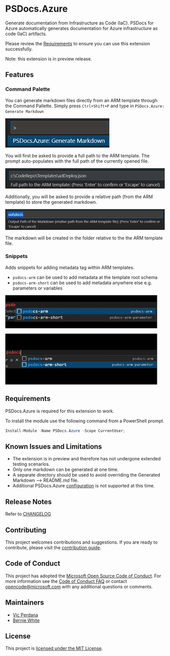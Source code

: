 # PSDocs.Azure

Generate documentation from Infrastructure as Code (IaC).  PSDocs for Azure automatically generates documentation for Azure infrastructure as code (IaC) artifacts.

Please review the [Requirements](#Requirements) to ensure you can use this extension successfully.

Note: this extension is in preview release. 

## Features

### Command Palette
You can generate markdown files directly from an ARM template through the Command Pallette.  Simply press `Ctrl+Shift+P` and type in `PSDocs.Azure: Generate Markdown`

![Generate Markdown](images/cmd-a.png)

You will first be asked to provide a full path to the ARM template.  The prompt auto-populates with the full path of the currently opened file.

![Provide full path to the ARM template file](images/cmd-b.png)

Additionally, you will be asked to provide a relative path (from the ARM template) to store the generated markdown.

![Provide destination relative path where markdown will be created](images/cmd-c.png)

The markdown will be created in the folder relative to the the ARM template file.

### Snippets

Adds snippets for adding metadata tag within ARM templates. 
* `psdocs-arm` can be used to add metadata at the template root schema
* `psdocs-arm-short` can be used to add metadata anywhere else e.g. parameters or variables

![PSDocs.Azure Template](images/snippet-arm.gif)

![PSDocs.Azure Template](images/snippet-arm-short.gif)


## Requirements

PSDocs.Azure is required for this extension to work. 

To install the module use the following command from a PowerShell prompt.

```powershell
Install-Module -Name PSDocs.Azure -Scope CurrentUser;
```

## Known Issues and Limitations

* The extension is in preview and therefore has not undergone extended testing scenarios. 
* Only one markdown can be generated at one time. 
* A separate directory should be used to avoid overriding the Generated Markdown --> README.md file. 
* Additional PSDocs.Azure [configuration](https://github.com/Azure/PSDocs.Azure/blob/main/docs/concepts/en-US/about_PSDocs_Azure_Configuration.md) is not supported at this time. 

## Release Notes

Refer to [CHANGELOG](CHANGELOG.md)

## Contributing

This project welcomes contributions and suggestions.
If you are ready to contribute, please visit the [contribution guide].

## Code of Conduct

This project has adopted the [Microsoft Open Source Code of Conduct](https://opensource.microsoft.com/codeofconduct/).
For more information see the [Code of Conduct FAQ](https://opensource.microsoft.com/codeofconduct/faq/)
or contact [opencode@microsoft.com](mailto:opencode@microsoft.com) with any additional questions or comments.

## Maintainers

- [Vic Perdana](https://github.com/VicPerdana)
- [Bernie White](https://github.com/BernieWhite)

## License

This project is [licensed under the MIT License][license].

[issue]: https://github.com/Microsoft/PSDocs-vscode/issues
[discussion]: https://github.com/microsoft/PSDocs-vscode/discussions
[ci-badge]: https://dev.azure.com/viperdan/PSDocs-vscode/_apis/build/status/PSDocs-vscode-CI?branchName=main
[vscode-ext-gallery]: https://code.visualstudio.com/docs/editor/extension-gallery
[ext-preview]: https://marketplace.visualstudio.com/items?itemName=viperdan.PSDocs-vscode-preview
[ext-preview-version-badge]: https://vsmarketplacebadge.apphb.com/version/viperdan.PSDocs-vscode-preview.svg
[ext-preview-installs-badge]: https://vsmarketplacebadge.apphb.com/installs-short/viperdan.PSDocs-vscode-preview.svg
[ext-stable]: https://marketplace.visualstudio.com/items?itemName=viperdan.PSDocs-vscode
[ext-stable-version-badge]: https://vsmarketplacebadge.apphb.com/version/viperdan.PSDocs-vscode.svg
[ext-stable-installs-badge]: https://vsmarketplacebadge.apphb.com/installs-short/viperdan.PSDocs-vscode.svg
[module-version-badge]: https://img.shields.io/powershellgallery/v/PSDocs.svg?label=PowerShell%20Gallery&color=brightgreen
[contribution guide]: https://github.com/Microsoft/PSDocs-vscode/blob/main/CONTRIBUTING.md
[change log]: https://github.com/Microsoft/PSDocs-vscode/blob/main/CHANGELOG.md
[license]: https://github.com/Microsoft/PSDocs-vscode/blob/main/LICENSE
[ps-rule.yaml]: https://microsoft.github.io/PSDocs/concepts/PSDocs/en-US/about_PSDocs_Options.html


